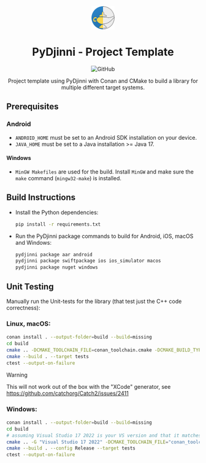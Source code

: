 <div align="center">

<img src="docs/assets/icon.png" width="60" height="60" alt="logo">

# PyDjinni - Project Template

![GitHub](https://img.shields.io/github/license/pydjinni/pydjinni-project-template)

Project template using PyDjinni with Conan and CMake to build a library for multiple different target systems.

</div>

## Prerequisites

### Android

- `ANDROID_HOME` must be set to an Android SDK installation on your device.
- `JAVA_HOME` must be set to a Java installation >= Java 17.

#### Windows

- `MinGW Makefiles` are used for the build. Install `MinGW` and make sure the `make` command (`mingw32-make`) is installed.

## Build Instructions

- Install the Python dependencies:
  ```sh
  pip install -r requirements.txt
  ```
- Run the PyDjinni package commands to build for Android, iOS, macOS and Windows:
  ```sh
  pydjinni package aar android
  pydjinni package swiftpackage ios ios_simulator macos
  pydjinni package nuget windows
  ```
  
## Unit Testing

Manually run the Unit-tests for the library (that test just the C++ code correctness):

### Linux, macOS:

```sh
conan install . --output-folder=build --build=missing
cd build
cmake .. -DCMAKE_TOOLCHAIN_FILE=conan_toolchain.cmake -DCMAKE_BUILD_TYPE=Release
cmake --build . --target tests
ctest --output-on-failure
```

> [!WARNING]
> This will not work out of the box with the "XCode" generator, see https://github.com/catchorg/Catch2/issues/2411
  
### Windows:

```sh
conan install . --output-folder=build --build=missing
cd build
# assuming Visual Studio 17 2022 is your VS version and that it matches your default profile
cmake .. -G "Visual Studio 17 2022" -DCMAKE_TOOLCHAIN_FILE="conan_toolchain.cmake"
cmake --build . --config Release --target tests
ctest --output-on-failure
```
